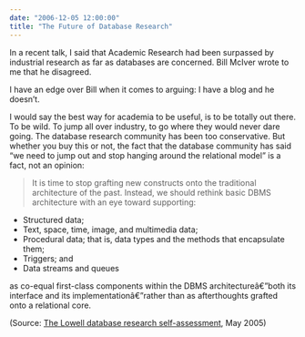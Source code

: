 ```yaml
---
date: "2006-12-05 12:00:00"
title: "The Future of Database Research"
---
```




In a recent talk, I said that Academic Research had been surpassed by industrial research as far as databases are concerned. Bill McIver wrote to me that he disagreed.

I have an edge over Bill when it comes to arguing: I have a blog and he doesn&rsquo;t.

I would say the best way for academia to be useful, is to be totally out there. To be wild. To jump all over industry, to go where they would never dare going. The database research community has been too conservative. But whether you buy this or not, the fact that the database community has said &ldquo;we need to jump out and stop hanging around the relational model&rdquo; is a fact, not an opinion:

>It is time to stop grafting new constructs onto the traditional architecture of the past. Instead, we should rethink basic DBMS architecture with an eye toward supporting:

- Structured data;
- Text, space, time, image, and multimedia data;
- Procedural data; that is, data types and the methods that encapsulate them;
- Triggers; and
- Data streams and queues


as co-equal first-class components within the DBMS architectureâ€”both its interface and its implementationâ€”rather than as afterthoughts grafted onto a relational core.


(Source: [The Lowell database research self-assessment](http://portal.acm.org/citation.cfm?id=1060718&#038;coll=portal&#038;dl=ACM&#038;CFID=8144204&#038;CFTOKEN=96921666), May 2005)

